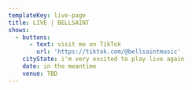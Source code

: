 ```yaml
---
templateKey: live-page
title: LIVE | BELLSAINT
shows:
  - buttons:
      - text: visit me on TikTok
        url: 'https://tiktok.com/@bellsaintmusic'
    cityState: i'm very excited to play live again
    date: in the meantime
    venue: TBD
---
```


